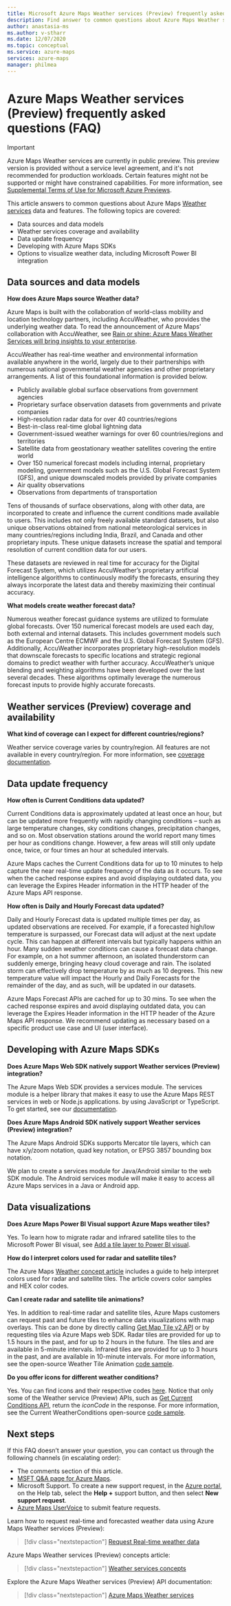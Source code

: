 ```yaml
---
title: Microsoft Azure Maps Weather services (Preview) frequently asked questions (FAQ) 
description: Find answer to common questions about Azure Maps Weather services (Preview) data and features.
author: anastasia-ms
ms.author: v-stharr
ms.date: 12/07/2020
ms.topic: conceptual
ms.service: azure-maps
services: azure-maps
manager: philmea
---
```


# Azure Maps Weather services (Preview) frequently asked questions (FAQ)

> [!IMPORTANT]
> Azure Maps Weather services are currently in public preview.
> This preview version is provided without a service level agreement, and it's not recommended for production workloads. Certain features might not be supported or might have constrained capabilities. 
> For more information, see [Supplemental Terms of Use for Microsoft Azure Previews](https://azure.microsoft.com/support/legal/preview-supplemental-terms/).

This article answers to common questions about Azure Maps [Weather services](/rest/api/maps/weather) data and features. The following topics are covered:

* Data sources and data models
* Weather services coverage and availability
* Data update frequency
* Developing with Azure Maps SDKs
* Options to visualize weather data, including Microsoft Power BI integration

## Data sources and data models

**How does Azure Maps source Weather data?**

Azure Maps is built with the collaboration of world-class mobility and location technology partners, including AccuWeather, who provides the underlying weather data. To read the announcement of  Azure Maps’ collaboration with AccuWeather, see [Rain or shine: Azure Maps Weather Services will bring insights to your enterprise](https://azure.microsoft.com/blog/rain-or-shine-azure-maps-weather-services-will-bring-insights-to-your-enterprise/).

AccuWeather has real-time weather and environmental information available anywhere in the world, largely due to their partnerships with numerous national governmental weather agencies and other proprietary arrangements. A list of this foundational information is provided below.

* Publicly available global surface observations from government agencies
* Proprietary surface observation datasets from governments and private companies
* High-resolution radar data for over 40 countries/regions
* Best-in-class real-time global lightning data
* Government-issued weather warnings for over 60 countries/regions and territories
* Satellite data from geostationary weather satellites covering the entire world
* Over 150 numerical forecast models including internal, proprietary modeling, government models such as the U.S. Global Forecast System (GFS), and unique downscaled models provided by private companies
* Air quality observations
* Observations from departments of transportation

Tens of thousands of surface observations, along with other data, are incorporated to create and influence the current conditions made available to users. This includes not only freely available standard datasets, but also unique observations obtained from national meteorological services in many countries/regions including India, Brazil, and Canada and other proprietary inputs. These unique datasets increase the spatial and temporal resolution of current condition data for our users. 

These datasets are reviewed in real time for accuracy for the Digital Forecast System, which utilizes AccuWeather’s proprietary artificial intelligence algorithms to continuously modify the forecasts, ensuring they always incorporate the latest data and thereby maximizing their continual accuracy.

**What models create weather forecast data?**

Numerous weather forecast guidance systems are utilized to formulate global forecasts. Over 150 numerical forecast models are used each day, both external and internal datasets. This includes government models such as the European Centre ECMWF and the U.S. Global Forecast System (GFS). Additionally, AccuWeather incorporates proprietary high-resolution models that downscale forecasts to specific locations and strategic regional domains to predict weather with further accuracy. AccuWeather’s unique blending and weighting algorithms   have been developed over the last several decades. These algorithms optimally leverage the numerous forecast inputs to provide highly accurate forecasts.

## Weather services (Preview) coverage and availability

**What kind of coverage can I expect for different countries/regions?**

Weather service coverage varies by country/region. All features are not available in every country/region. For more information, see [coverage documentation](./weather-coverage.md).

## Data update frequency

**How often is Current Conditions data updated?**

Current Conditions data is approximately updated at least once an hour, but can be updated more frequently with rapidly changing conditions – such as large temperature changes, sky conditions changes, precipitation changes, and so on. Most observation stations around the world report many times per hour as conditions change. However, a few areas will still only update once, twice, or four times an hour at scheduled intervals.  

Azure Maps caches the Current Conditions data for up to 10 minutes to help capture the near real-time update frequency of the data as it occurs. To see when the cached response expires and avoid displaying outdated data, you can leverage the Expires Header information in the HTTP header of the Azure Maps API response.

**How often is Daily and Hourly Forecast data updated?**

Daily and Hourly Forecast data is updated multiple times per day, as updated observations are received.  For example, if a forecasted high/low temperature is surpassed, our Forecast data will adjust at the next update cycle. This can happen at different intervals but typically happens within an  hour. Many sudden weather conditions can cause a forecast data change. For example, on a hot summer afternoon, an isolated thunderstorm can suddenly emerge, bringing heavy cloud coverage and rain. The isolated storm can effectively drop temperature by as much as 10 degrees. This new temperature value will impact the Hourly and Daily Forecasts for the remainder of the day, and as such, will be updated in our datasets.

Azure Maps Forecast APIs are cached for up to 30 mins. To see when the cached response expires and avoid displaying outdated data, you can leverage the Expires Header information in the HTTP header of the Azure Maps API response. We recommend updating as necessary based on a specific product use case and UI (user interface).

## Developing with Azure Maps SDKs

**Does Azure Maps  Web SDK  natively support Weather services (Preview) integration?**

The Azure Maps Web SDK provides a services module. The services module is a helper library that makes it easy to use the Azure Maps REST services in web or Node.js applications. by using JavaScript or TypeScript. To get started, see our [documentation](./how-to-use-services-module.md).

**Does Azure Maps Android SDK natively support Weather services (Preview) integration?**

The Azure Maps Android SDKs supports Mercator tile layers, which can have x/y/zoom notation, quad key notation, or EPSG 3857 bounding box notation.

We plan to create a services module for Java/Android similar to the web SDK module. The Android services module will make it easy to access all Azure Maps services in a Java or Android app.  

## Data visualizations  

**Does Azure Maps Power BI Visual support Azure Maps weather tiles?**

Yes. To learn how to migrate radar and infrared satellite tiles to the Microsoft Power BI visual, see [Add a tile layer to Power BI visual](./power-bi-visual-add-tile-layer.md). 

**How do I interpret colors used for radar and satellite tiles?**

The Azure Maps [Weather concept article](./weather-services-concepts.md#radar-and-satellite-imagery-color-scale) includes a guide to help interpret colors used for radar and satellite tiles. The article covers color samples and HEX color codes.
 
**Can I create radar and satellite tile animations?**

Yes. In addition to real-time radar and satellite tiles, Azure Maps customers can request past and future tiles to enhance data visualizations with map overlays. This can be done by directly calling [Get Map Tile v2 API](/rest/api/maps/renderv2/getmaptilepreview) or by requesting tiles via Azure Maps web SDK. Radar tiles are provided for up to 1.5 hours in the past, and for up to 2 hours in the future. The tiles and are available in 5-minute intervals. Infrared tiles are provided for up to 3 hours in the past, and are available in 10-minute intervals. For more information, see the open-source Weather Tile Animation [code sample](https://azuremapscodesamples.azurewebsites.net/index.html?sample=Animated%20tile%20layer).  

**Do you offer icons for different weather conditions?**

Yes. You can find icons and their respective codes [here](./weather-services-concepts.md#weather-icons). Notice that only some of the Weather service (Preview) APIs, such as  [Get Current Conditions API](/rest/api/maps/weather/getcurrentconditions), return the *iconCode* in the response. For more information, see the Current WeatherConditions open-source [code sample](https://azuremapscodesamples.azurewebsites.net/index.html?sample=Get%20current%20weather%20at%20a%20location).

## Next steps

If this FAQ doesn’t answer your question, you can contact us through the following channels (in escalating order):

* The comments section of this article.
* [MSFT Q&A page for Azure Maps](/answers/topics/azure-maps.html).
* Microsoft Support. To create a new support request, in the [Azure portal](https://portal.azure.com/), on the Help tab, select the **Help +** support button, and then select **New support request**.
* [Azure Maps UserVoice](https://feedback.azure.com/forums/909172-azure-maps) to submit feature requests.

Learn how to request real-time and forecasted weather data using Azure Maps Weather services (Preview):
> [!div class="nextstepaction"]
> [Request Real-time weather data ](how-to-request-weather-data.md)

Azure Maps Weather services (Preview) concepts article:
> [!div class="nextstepaction"]
> [Weather services concepts](weather-coverage.md)

Explore the Azure Maps Weather services (Preview) API documentation:

> [!div class="nextstepaction"]
> [Azure Maps Weather services](/rest/api/maps/weather)